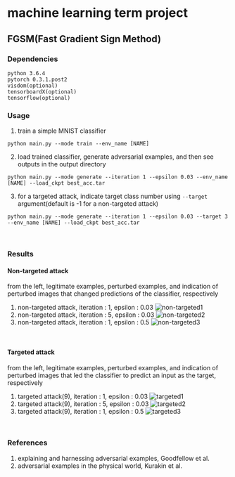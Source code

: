 # machine learning term project 
## FGSM(Fast Gradient Sign Method)

### Dependencies
```
python 3.6.4
pytorch 0.3.1.post2
visdom(optional)
tensorboardX(optional)
tensorflow(optional)
```

### Usage
1. train a simple MNIST classifier
```
python main.py --mode train --env_name [NAME]
```
2. load trained classifier, generate adversarial examples, and then see outputs in the output directory
```
python main.py --mode generate --iteration 1 --epsilon 0.03 --env_name [NAME] --load_ckpt best_acc.tar
```
3. for a targeted attack, indicate target class number using ```--target``` argument(default is -1 for a non-targeted attack)
```
python main.py --mode generate --iteration 1 --epsilon 0.03 --target 3 --env_name [NAME] --load_ckpt best_acc.tar
```
<br>

### Results
#### Non-targeted attack
from the left, legitimate examples, perturbed examples, and indication of perturbed images that changed predictions of the classifier, respectively
1. non-targeted attack, iteration : 1, epsilon : 0.03
![non-targeted1](misc/nontargeted_1.PNG)
2. non-targeted attack, iteration : 5, epsilon : 0.03
![non-targeted2](misc/nontargeted_2.PNG)
1. non-targeted attack, iteration : 1, epsilon : 0.5
![non-targeted3](misc/nontargeted_3.PNG)
<br>

#### Targeted attack
from the left, legitimate examples, perturbed examples, and indication of perturbed images that led the classifier to predict an input as the target, respectively
1. targeted attack(9), iteration : 1, epsilon : 0.03
![targeted1](misc/targetd_9_1.PNG)
2. targeted attack(9), iteration : 5, epsilon : 0.03
![targeted2](misc/targetd_9_2.PNG)
1. targeted attack(9), iteration : 1, epsilon : 0.5
![targeted3](misc/targetd_9_3.PNG)
<br>

### References
1. explaining and harnessing adversarial examples, Goodfellow et al.
2. adversarial examples in the physical world, Kurakin et al.

[explaining and harnessing adversarial examples, Goodfellow et al.]: https://arxiv.org/abs/1412.6572
[adversarial examples in the physical world, Kurakin et al.]: http://arxiv.org/abs/1607.02533

